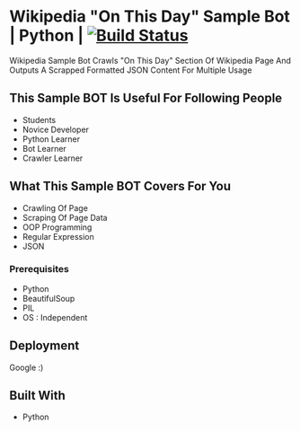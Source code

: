 # Wikipedia "On This Day" Sample Bot | Python | [![Build Status](https://travis-ci.org/mkbhatt/wikipedia-on-this-day-bot.svg?branch=master)](https://travis-ci.org/mkbhatt/wikipedia-on-this-day-bot)

Wikipedia Sample Bot Crawls "On This Day" Section Of Wikipedia Page And Outputs A Scrapped Formatted JSON Content For Multiple Usage

## This Sample BOT Is Useful For Following People

*  Students
*  Novice Developer
*  Python Learner
*  Bot Learner
*  Crawler Learner

## What This Sample BOT Covers For You

* Crawling Of Page
* Scraping Of Page Data
* OOP Programming
* Regular Expression
* JSON

### Prerequisites

*  Python
*  BeautifulSoup
*  PIL
*  OS : Independent

## Deployment

Google :)

## Built With

* Python